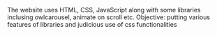 The website uses HTML, CSS, JavaScript along with some libraries inclusing owlcarousel, animate on scroll etc.
Objective: putting various features of libraries and judicious use of css functionalities
